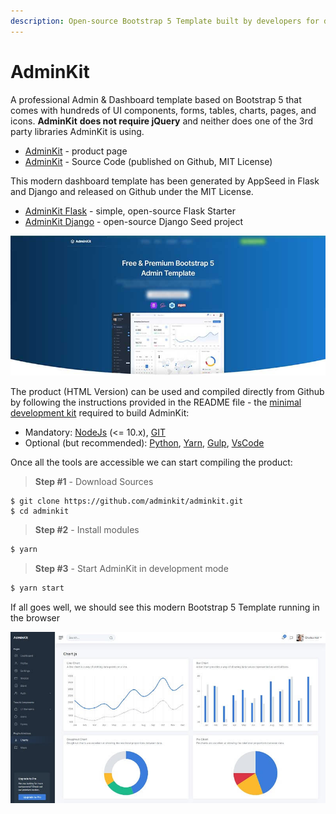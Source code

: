 ```yaml
---
description: Open-source Bootstrap 5 Template built by developers for developers.
---
```


# AdminKit

A professional Admin & Dashboard template based on Bootstrap 5 that comes with hundreds of UI components, forms, tables, charts, pages, and icons. **AdminKit** **does not require jQuery** and neither does one of the 3rd party libraries AdminKit is using.

* [AdminKit](https://adminkit.io/) - product page
* [AdminKit](https://github.com/adminkit/adminkit) - Source Code (published on Github, MIT License)

This modern dashboard template has been generated by AppSeed in Flask and Django and released on Github under the MIT License.

* [AdminKit Flask](https://github.com/app-generator/flask-adminkit) - simple, open-source Flask Starter
* [AdminKit Django](https://github.com/app-generator/django-adminkit) - open-source Django Seed project

![AdminKit - Bootstrap 5 Template.](../../.gitbook/assets/docs-adminkit-bootstrap-5.jpg)

The product (HTML Version) can be used and compiled directly from Github by following the instructions provided in the README file - the [minimal development kit](../tutorials/minimal-programming-kit.md) required to build AdminKit:

* Mandatory: [NodeJs](https://nodejs.org/en/) (<= 10.x), [GIT](https://git-scm.com/)
* Optional (but recommended): [Python](https://www.python.org/), [Yarn](https://yarnpkg.com/), [Gulp](https://gulpjs.com/), [VsCode](https://code.visualstudio.com/)

Once all the tools are accessible we can start compiling the product:

> **Step #1** - Download Sources

```
$ git clone https://github.com/adminkit/adminkit.git
$ cd adminkit
```

> **Step #2** - Install modules

```bash
$ yarn
```

> **Step #3** - Start AdminKit in development mode

```bash
$ yarn start
```

If all goes well, we should see this modern Bootstrap 5 Template running in the browser

![AdminKit - Bootstrap 5 Template.](../../.gitbook/assets/adminkit-bootstrap-5-charts.jpg)

